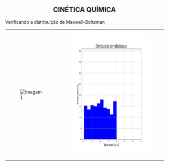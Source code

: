 <h2 align="center"> CINÉTICA QUÍMICA </h2>
<p align="justify"> Verificando a distribuição de Maxwell-Boltzman </p>

<table>
  <tr>
    <td>
      <figure>
        <img src="https://github.com/isadoramarcondes/Cinetica-Quimica/blob/main/resultados/trajetorias.png?raw=true" width=380 height=380 alt="Imagem 1">
      </figure>
    </td>
    <td>
      <figure>
        <img src="https://github.com/isadoramarcondes/Cinetica-Quimica/blob/main/resultados/maxwell-boltzman.png?raw=true" width=420 height=380 alt="Imagem 2">
      </figure>
    </td>
</table>
